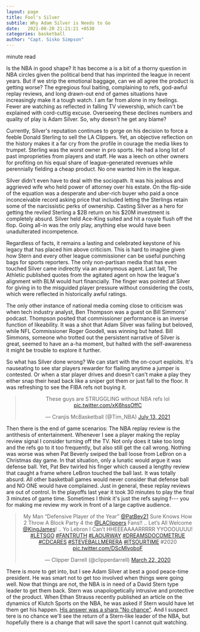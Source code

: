 ```yaml
---
layout: page
title: Fool's Silver
subtile: Why Adam Silver is Needs to Go
date:   2021-08-20 21:21:21 +0530
categories: basketball
author: "Capt. Sisko Simpson"
---
```



<p><span id="time"></span> minute read</p>



Is the NBA in good shape? It has become a is a bit of a thorny question in NBA circles given the political bend that has imprinted the league in recent years. 
But if we strip the emotional baggage, can we all agree the product is getting worse? The egregious foul baiting, complaining to refs, god-awful replay reviews, and long drawn-out end of games situations have increasingly make it a tough watch. I am far from alone in my feelings. Fewer are watching as reflected in falling TV viewership, which can't be explained with cord-cuttig excuse. Overseeing these declines numbers and quality of play is Adam Silver. So, why doesn't he get any blame? 

Currently, Silver's reputation continues to gorge on his decision to force a feeble Donald Sterling to sell the LA Clippers. Yet, an objective reflection on the history makes
it a far cry from the profile in courage the media likes to trumpet. Sterling was the worst owner in pro sports. He had a long list of past improprieties from players and staff.
He was a leech on other owners for profiting on his equal share of league-generated revenues while perennially fielding a cheap product. No one wanted him in the league.

Silver didn't even have to deal with the sociopath. It was his jealous and aggrieved wife who held power of attorney over his estate. On the flip-side of the equation was a
desperate and uber-rich buyer who paid a once inconceivable record asking price that included letting the Sterlings retain some of the narcissistic perks of ownership.
Casting Silver as a hero for getting the reviled Sterling a $2B return on his $20M investment is completely absurd. Silver held Ace-King suited and hit a royale flush off the
flop. Going all-in was the only play, anything else would have been unadulterated incompetence.

Regardless of facts, it remains a lasting and celebrated keystone of his legacy that has placed him above criticism. This is hard to imagine given how Stern and every other
league commissioner can be useful punching bags for sports reporters. The only non-partisan media that has even touched Silver came indirectly via an anonymous agent. Last fall,
The Athletic published quotes from the agitated agent on how the league's alignment with BLM would hurt financially. The finger was pointed at Silver for giving in to the 
misguided player pressure without considering the costs, which were reflected in historically awful ratings. 


The only other instance of national media coming close to criticism was when tech industry analyst, Ben Thompson was a guest on Bill Simmons' podcast. Thompson posited that
commissioner performance is an inverse function of likeability. It was a shot that Adam Silver was failing but beloved, while NFL Commissioner Roger Goodell, was winning but
hated. Bill Simmons, someone who trotted out the persistent narrative of Silver is great, seemed to have an a-ha moment, but halted with the self-awareness it might be trouble to explore it further.


So what has Silver done wrong? We can start with the on-court exploits. It's nauseating to see star players rewarder for flailing anytime a jumper is contested. Or when a star player 
drives and doesn't can't make a play they either snap their head back like a sniper got them or just fall to the floor.  It was refreshing to see the FIBA refs not buying it. 

<center>
  <blockquote class="twitter-tweet"><p lang="en" dir="ltr">These guys are STRUGGLING without NBA refs lol <a href="https://t.co/xK6hssOffC">pic.twitter.com/xK6hssOffC</a></p>&mdash; Cranjis McBasketball (@Tim_NBA) <a href="https://twitter.com/Tim_NBA/status/1414771791361462276?ref_src=twsrc%5Etfw">July 13, 2021</a></blockquote> <script async src="https://platform.twitter.com/widgets.js" charset="utf-8"></script></center>


Then there is the end of game scenarios: The NBA replay review is the antithesis of entertainment. Whenever I see a player making the replay review signal I consider turning off the TV. Not only does it take too long and the refs go to it too frequently, but also still get the call wrong. Nothing was worse was when Pat Beverly swiped the ball loose from LeBron on a Christmas day game. In that situation, only a lunatic would argue it was defense ball. Yet, Pat Bev twirled his finger which caused a lengthy review that caught a frame where LeBron touched the ball last. It was totally absurd. All other basketball games would never consider that defense ball and NO ONE would have complained. Just in general, these replay reviews are out of control. In the playoffs last year it took 30 minutes to play the final 3 minutes of game time. Sometimes I think it's just the refs saying f--- you for making me review my work in front of a large captive audience.

<center>
<blockquote class="twitter-tweet"><p lang="en" dir="ltr">My Man “Defensive Player of the Year” <a href="https://twitter.com/patbev21?ref_src=twsrc%5Etfw">@PatBev21</a> Sure Knows How 2 Throw A Block Party 4 the <a href="https://twitter.com/LAClippers?ref_src=twsrc%5Etfw">@LAClippers</a> Fans!! .. Let’s All Welcome <a href="https://twitter.com/KingJames?ref_src=twsrc%5Etfw">@KingJames</a>! .. Yo Lebron I Can’t HHEEEAAAARRRRR YYOOOUUUU! <a href="https://twitter.com/hashtag/LETSGO?src=hash&amp;ref_src=twsrc%5Etfw">#LETSGO</a> <a href="https://twitter.com/hashtag/FANTRUTH?src=hash&amp;ref_src=twsrc%5Etfw">#FANTRUTH</a> <a href="https://twitter.com/hashtag/LAOURWAY?src=hash&amp;ref_src=twsrc%5Etfw">#LAOURWAY</a> <a href="https://twitter.com/hashtag/DREAMSDOCOMETRUE?src=hash&amp;ref_src=twsrc%5Etfw">#DREAMSDOCOMETRUE</a> <a href="https://twitter.com/hashtag/CDCARES?src=hash&amp;ref_src=twsrc%5Etfw">#CDCARES</a> <a href="https://twitter.com/hashtag/STEVEBALLMERERA?src=hash&amp;ref_src=twsrc%5Etfw">#STEVEBALLMERERA</a> <a href="https://twitter.com/hashtag/ITSOURTIME?src=hash&amp;ref_src=twsrc%5Etfw">#ITSOURTIME</a> #2020 <a href="https://t.co/DScMlvoboF">pic.twitter.com/DScMlvoboF</a></p>&mdash; Clipper Darrell (@clipperdarrell) <a href="https://twitter.com/clipperdarrell/status/1241542982458720256?ref_src=twsrc%5Etfw">March 22, 2020</a></blockquote> <script async src="https://platform.twitter.com/widgets.js" charset="utf-8"></script>
  </center>

There is more to get into, but I see Adam Silver at best a good peace-time president. He was smart not to get too involved when things were going well. Now that things are not, the NBA is in need of a David Stern type leader to get them back. Stern was unapologetically intrusive and protective of the product. When Ethan Strauss recently published an article on the dynamics of Klutch Sports on the NBA, he was asked if Stern would have let them get his happen. [His answer was a sharp "No chance"](https://houseofstrauss.substack.com/p/this-is-how-klutch-wins/comments). And I suspect tere is no chance we'll see the return of a Stern-like leader of the NBA, but hopefully there is a change that will save the sport I cannot quit watching.

